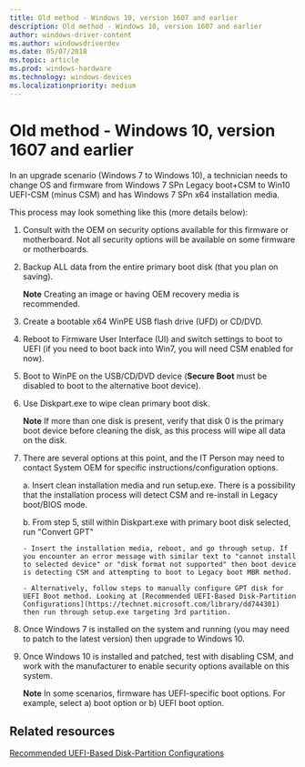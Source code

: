 ```yaml
---
title: Old method - Windows 10, version 1607 and earlier
description: Old method - Windows 10, version 1607 and earlier
author: windows-driver-content
ms.author: windowsdriverdev
ms.date: 05/07/2018
ms.topic: article
ms.prod: windows-hardware
ms.technology: windows-devices
ms.localizationpriority: medium
---
```




# Old method - Windows 10, version 1607 and earlier


In an upgrade scenario (Windows 7 to Windows 10), a technician needs to change OS and firmware from Windows 7 SPn Legacy boot+CSM to Win10 UEFI-CSM (minus CSM) and has Windows 7 SPn x64 installation media.

This process may look something like this (more details below):

1.  Consult with the OEM on security options available for this firmware or motherboard. Not all security options will be available on some firmware or motherboards.

2.  Backup ALL data from the entire primary boot disk (that you plan on saving).

    **Note** Creating an image or having OEM recovery media is recommended.

3.  Create a bootable x64 WinPE USB flash drive (UFD) or CD/DVD.

4.  Reboot to Firmware User Interface (UI) and switch settings to boot to UEFI (if you need to boot back into Win7, you will need CSM enabled for now).

5.  Boot to WinPE on the USB/CD/DVD device (**Secure Boot** must be disabled to boot to the alternative boot device).

6.  Use Diskpart.exe to wipe clean primary boot disk.

    **Note** If more than one disk is present, verify that disk 0 is the primary boot device before cleaning the disk, as this process will wipe all data on the disk.

7.  There are several options at this point, and the IT Person may need to contact System OEM for specific instructions/configuration options.

    a.  Insert clean installation media and run setup.exe. There is a possibility that the installation process will detect CSM and re-install in Legacy boot/BIOS mode.

    b.  From step 5, still within Diskpart.exe with primary boot disk selected, run "Convert GPT"

        - Insert the installation media, reboot, and go through setup. If you encounter an error message with similar text to "cannot install to selected device" or "disk format not supported" then boot device is detecting CSM and attempting to boot to Legacy boot MBR method.

        - Alternatively, follow steps to manually configure GPT disk for UEFI Boot method. Looking at [Recommended UEFI-Based Disk-Partition Configurations](https://technet.microsoft.com/library/dd744301) then run through setup.exe targeting 3rd partition.

8.  Once Windows 7 is installed on the system and running (you may need to patch to the latest version) then upgrade to Windows 10.

9.  Once Windows 10 is installed and patched, test with disabling CSM, and work with the manufacturer to enable security options available on this system.

    **Note** In some scenarios, firmware has UEFI-specific boot options. For example, select a) boot option or b) UEFI boot option.

## Related resources

[Recommended UEFI-Based Disk-Partition Configurations](https://technet.microsoft.com/library/dd744301)



